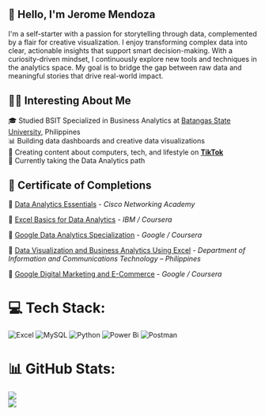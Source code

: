 ## 👋 Hello, I'm Jerome Mendoza

I'm a self-starter with a passion for storytelling through data, complemented by a flair for creative visualization.
I enjoy transforming complex data into clear, actionable insights that support smart decision-making.
With a curiosity-driven mindset, I continuously explore new tools and techniques in the analytics space.
My goal is to bridge the gap between raw data and meaningful stories that drive real-world impact.


## 🧑‍💻 Interesting About Me

🎓 Studied BSIT Specialized in Business Analytics at  [Batangas State University](https://batstate-u.edu.ph), Philippines </br>
📊 Building data dashboards and creative data visualizations  
🎥 Creating content about computers, tech, and lifestyle on [**TikTok**](www.tiktok.com/@curvs_crypt)  
🧠 Currently taking the Data Analytics path


## 🏅 Certificate of Completions

📜 [Data Analytics Essentials](https://www.credly.com/badges/929e2dfc-98de-46e6-b9d9-2387e7d1be05/linked_in_profile) - *Cisco Networking Academy*

📜 [Excel Basics for Data Analytics](https://www.coursera.org/account/accomplishments/verify/5H2U1LY3Z3NX) - *IBM / Coursera*

📜 [Google Data Analytics Specialization](https://www.coursera.org/account/accomplishments/specialization/ZG9RT2ZGPCSX) - *Google / Coursera*

📜 [Data Visualization and Business Analytics Using Excel](https://www.linkedin.com/in/jerome-mendoza-6b4082262/details/certifications/1741917442121/single-media-viewer/?profileId=ACoAAEBwOWgBpsgS6AtmKnoxyVGw51DvOKsn88E) - *Department of Information and Communications Technology – Philippines*

📜 [Google Digital Marketing and E-Commerce](https://www.coursera.org/account/accomplishments/specialization/EYAYEW0GRJ9A) - *Google / Coursera*

 


# 💻 Tech Stack:
![Excel](https://img.shields.io/badge/Microsoft%20Excel-217346?style=for-the-badge&logo=microsoft-excel&logoColor=white) ![MySQL](https://img.shields.io/badge/mysql-4479A1.svg?style=for-the-badge&logo=mysql&logoColor=white) ![Python](https://img.shields.io/badge/python-3670A0?style=for-the-badge&logo=python&logoColor=ffdd54) ![Power Bi](https://img.shields.io/badge/power_bi-F2C811?style=for-the-badge&logo=powerbi&logoColor=black) ![Postman](https://img.shields.io/badge/Postman-FF6C37?style=for-the-badge&logo=postman&logoColor=white)
# 📊 GitHub Stats:
![](https://github-readme-stats.vercel.app/api?username=Jerome-analyst&theme=dark&hide_border=true&include_all_commits=false&count_private=false)<br/>
![](https://nirzak-streak-stats.vercel.app/?user=Jerome-analyst&theme=dark&hide_border=true)<br/>
